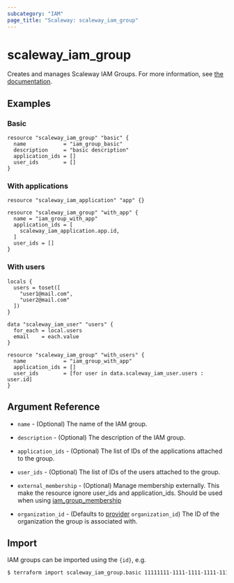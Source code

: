 ```yaml
---
subcategory: "IAM"
page_title: "Scaleway: scaleway_iam_group"
---
```


# scaleway_iam_group

Creates and manages Scaleway IAM Groups.
For more information, see [the documentation](https://developers.scaleway.com/en/products/iam/api/v1alpha1/#groups-f592eb).

## Examples

### Basic

```hcl
resource "scaleway_iam_group" "basic" {
  name            = "iam_group_basic"
  description     = "basic description"
  application_ids = []
  user_ids        = []
}
```

### With applications

```hcl
resource "scaleway_iam_application" "app" {}

resource "scaleway_iam_group" "with_app" {
  name = "iam_group_with_app"
  application_ids = [
    scaleway_iam_application.app.id,
  ]
  user_ids = []
}
```

### With users

```hcl
locals {
  users = toset([
    "user1@mail.com",
    "user2@mail.com"
  ])
}

data "scaleway_iam_user" "users" {
  for_each = local.users
  email    = each.value
}

resource "scaleway_iam_group" "with_users" {
  name            = "iam_group_with_app"
  application_ids = []
  user_ids        = [for user in data.scaleway_iam_user.users : user.id]
}
```

## Argument Reference

- `name` - (Optional) The name of the IAM group.

- `description` - (Optional) The description of the IAM group.

- `application_ids` - (Optional) The list of IDs of the applications attached to the group.

- `user_ids` - (Optional) The list of IDs of the users attached to the group.

- `external_membership` - (Optional) Manage membership externally. This make the resource ignore user_ids and application_ids. Should be used when using [iam_group_membership](iam_group_membership.md)

- `organization_id` - (Defaults to [provider](../index.md#organization_d) `organization_id`) The ID of the organization the group is associated with.

## Import

IAM groups can be imported using the `{id}`, e.g.

```bash
$ terraform import scaleway_iam_group.basic 11111111-1111-1111-1111-111111111111
```
